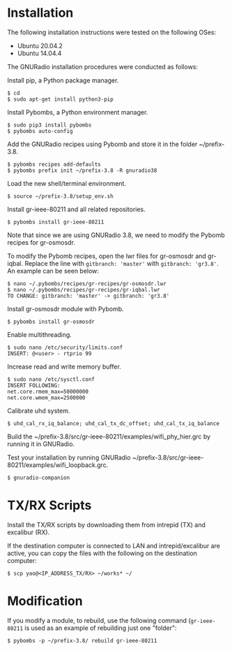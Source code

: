 # Installation

The following installation instructions were tested on the following OSes:
- Ubuntu 20.04.2
- Ubuntu 14.04.4

The GNURadio installation procedures were conducted as follows:

Install pip, a Python package manager.
```
$ cd
$ sudo apt-get install python3-pip
```

Install Pybombs, a Python environment manager.
```
$ sudo pip3 install pybombs
$ pybombs auto-config
```

Add the GNURadio recipes using Pybomb and store it in the folder ~/prefix-3.8.
```
$ pybombs recipes add-defaults
$ pybombs prefix init ~/prefix-3.8 -R gnuradio38
```

Load the new shell/terminal environment.
```
$ source ~/prefix-3.8/setup_env.sh
```

Install gr-ieee-80211 and all related repositories.
```
$ pybombs install gr-ieee-80211
```

Note that since we are using GNURadio 3.8, we need to modify the Pybomb recipes for gr-osmosdr.

To modify the Pybomb recipes, open the lwr files for gr-osmosdr and gr-iqbal. Replace the line with `gitbranch: 'master'` with `gitbranch: 'gr3.8'`. An example can be seen below:
```
$ nano ~/.pybombs/recipes/gr-recipes/gr-osmosdr.lwr
$ nano ~/.pybombs/recipes/gr-recipes/gr-iqbal.lwr
TO CHANGE: gitbranch: 'master' -> gitbranch: 'gr3.8'
```

Install gr-osmosdr module with Pybomb.
```
$ pybombs install gr-osmosdr
```

Enable multithreading.
```
$ sudo nano /etc/security/limits.conf
INSERT: @<user> - rtprio 99
```

Increase read and write memory buffer.
```
$ sudo nano /etc/sysctl.conf
INSERT FOLLOWING:
net.core.rmem_max=50000000
net.core.wmem_max=2500000
```

Calibrate uhd system.
```
$ uhd_cal_rx_iq_balance; uhd_cal_tx_dc_offset; uhd_cal_tx_iq_balance
```

Build the ~/prefix-3.8/src/gr-ieee-80211/examples/wifi_phy_hier.grc by running it in GNURadio.

Test your installation by running GNURadio ~/prefix-3.8/src/gr-ieee-80211/examples/wifi_loopback.grc.
```
$ gnuradio-companion
```

# TX/RX Scripts
Install the TX/RX scripts by downloading them from intrepid (TX) and excalibur (RX).

If the destination computer is connected to LAN and intrepid/excalibur are active, you can copy the files with the following on the destination computer:
```
$ scp yao@<IP_ADDRESS_TX/RX> ~/works* ~/
```

# Modification
If you modify a module, to rebuild, use the following command (```gr-ieee-80211``` is used as an example of rebuilding just one "folder":
```
$ pybombs -p ~/prefix-3.8/ rebuild gr-ieee-80211
```
